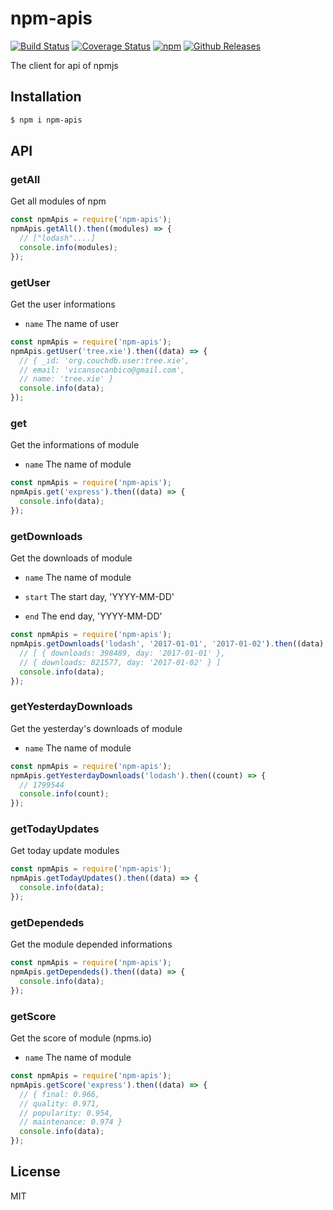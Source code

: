# npm-apis

[![Build Status](https://travis-ci.org/vicanso/npm-apis.svg?style=flat-square)](https://travis-ci.org/vicanso/npm-apis)
[![Coverage Status](https://img.shields.io/coveralls/vicanso/npm-apis/master.svg?style=flat)](https://coveralls.io/r/vicanso/npm-apis?branch=master)
[![npm](http://img.shields.io/npm/v/npm-apis.svg?style=flat-square)](https://www.npmjs.org/package/npm-apis)
[![Github Releases](https://img.shields.io/npm/dm/npm-apis.svg?style=flat-square)](https://github.com/vicanso/npm-apis)

The client for api of npmjs

## Installation

```bash
$ npm i npm-apis
```

## API

### getAll

Get all modules of npm

```js
const npmApis = require('npm-apis');
npmApis.getAll().then((modules) => {
  // ["lodash"....]
  console.info(modules);
});
```

### getUser

Get the user informations

- `name` The name of user

```js
const npmApis = require('npm-apis');
npmApis.getUser('tree.xie').then((data) => {
  // { _id: 'org.couchdb.user:tree.xie',
  // email: 'vicansocanbico@gmail.com',
  // name: 'tree.xie' }
  console.info(data);
});
```

### get

Get the informations of module

- `name` The name of module

```js
const npmApis = require('npm-apis');
npmApis.get('express').then((data) => {
  console.info(data);
});
```

### getDownloads

Get the downloads of module

- `name` The name of module

- `start` The start day, 'YYYY-MM-DD'

- `end` The end day, 'YYYY-MM-DD'

```js
const npmApis = require('npm-apis');
npmApis.getDownloads('lodash', '2017-01-01', '2017-01-02').then((data) => {
  // [ { downloads: 398489, day: '2017-01-01' },
  // { downloads: 821577, day: '2017-01-02' } ]
  console.info(data);
});
```

### getYesterdayDownloads

Get the yesterday's downloads of module

- `name` The name of module

```js
const npmApis = require('npm-apis');
npmApis.getYesterdayDownloads('lodash').then((count) => {
  // 1799544
  console.info(count);
});
```

### getTodayUpdates

Get today update modules

```js
const npmApis = require('npm-apis');
npmApis.getTodayUpdates().then((data) => {
  console.info(data);
});
```

### getDependeds

Get the module depended informations

```js
const npmApis = require('npm-apis');
npmApis.getDependeds().then((data) => {
  console.info(data);
});
```

### getScore

Get the score of module (npms.io)

- `name` The name of module

```js
const npmApis = require('npm-apis');
npmApis.getScore('express').then((data) => {
  // { final: 0.966,
  // quality: 0.971,
  // popularity: 0.954,
  // maintenance: 0.974 }
  console.info(data);
});
```

## License

MIT
